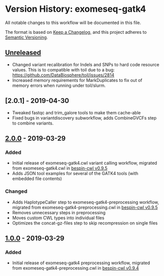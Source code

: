 # Version History: exomeseq-gatk4

All notable changes to this workflow will be documented in this file.

The format is based on [Keep a Changelog](https://keepachangelog.com/en/1.0.0/),
and this project adheres to [Semantic Versioning](https://semver.org/spec/v2.0.0.html).

## [Unreleased]

- Changed variant recalibration for Indels and SNPs to hard code resource values.
  This is to compatible with toil due to a bug: https://github.com/DataBiosphere/toil/issues/2814
- Increased memory requirements for MarkDuplicates to fix out of memory errors when running under toil/slurm.

## [2.0.1] - 2019-04-30

- Tweaked fastqc and trim\_galore tools to make them cache-able
- Fixed bugs in variantdiscovery subworkflow, adds CombineGVCFs step to combine variants. 

## [2.0.0] - 2019-03-29

### Added

- Initial release of exomeseq-gatk4.cwl variant calling workflow, migrated from exomeseq-gatk4.cwl in [bespin-cwl v0.9.5](https://github.com/Duke-GCB/bespin-cwl/releases/tag/v0.9.5)
- Adds JSON tool examples for several of the GATK4 tools (with embedded file contents)

### Changed

- Adds HaplotypeCaller step to exomeseq-gatk4-preprocessing workflow, migrated from exomeseq-gatk4-preprocessing.cwl in [bespin-cwl v0.9.5](https://github.com/Duke-GCB/bespin-cwl/releases/tag/v0.9.5)
- Removes unnecessary steps in preprocessing
- Moves custom CWL types into individual files
- Optimizes the concat-gz-files step to skip recompression on single files

## [1.0.0] - 2019-03-29

### Added

- Initial release of exomeseq-gatk4 preprocessing workflow, migrated from exomeseq-gatk4-preprocessing.cwl in [bespin-cwl v0.9.4](https://github.com/Duke-GCB/bespin-cwl/releases/tag/v0.9.4)

[Unreleased]: https://github.com/bespin-workflows/exomeseq-gatk4/compare/v2.0.0...release-2.0
[2.0.0]: https://github.com/bespin-workflows/exomeseq-gatk4/compare/v1.0.0...v2.0.0
[1.0.0]: https://github.com/bespin-workflows/exomeseq-gatk4/releases/tag/v1.0.0
